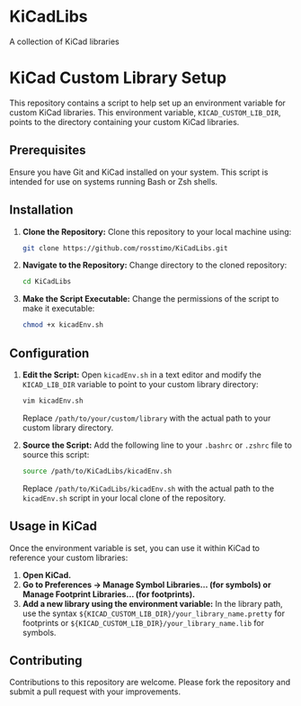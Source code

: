 # KiCadLibs
A collection of KiCad libraries

# KiCad Custom Library Setup

This repository contains a script to help set up an environment variable for custom KiCad libraries. This environment variable, `KICAD_CUSTOM_LIB_DIR`, points to the directory containing your custom KiCad libraries.

## Prerequisites

Ensure you have Git and KiCad installed on your system. This script is intended for use on systems running Bash or Zsh shells.

## Installation

1. **Clone the Repository:**
   Clone this repository to your local machine using:
   ```bash
   git clone https://github.com/rosstimo/KiCadLibs.git
   ```

2. **Navigate to the Repository:**
   Change directory to the cloned repository:
   ```bash
   cd KiCadLibs
   ```

3. **Make the Script Executable:**
   Change the permissions of the script to make it executable:
   ```bash
   chmod +x kicadEnv.sh
   ```

## Configuration

1. **Edit the Script:**
   Open `kicadEnv.sh` in a text editor and modify the `KICAD_LIB_DIR` variable to point to your custom library directory:
   ```bash
   vim kicadEnv.sh
   ```
   Replace `/path/to/your/custom/library` with the actual path to your custom library directory.

2. **Source the Script:**
   Add the following line to your `.bashrc` or `.zshrc` file to source this script:
   ```bash
   source /path/to/KiCadLibs/kicadEnv.sh
   ```
   Replace `/path/to/KiCadLibs/kicadEnv.sh` with the actual path to the `kicadEnv.sh` script in your local clone of the repository.

## Usage in KiCad

Once the environment variable is set, you can use it within KiCad to reference your custom libraries:

1. **Open KiCad.**
2. **Go to Preferences → Manage Symbol Libraries… (for symbols) or Manage Footprint Libraries… (for footprints).**
3. **Add a new library using the environment variable:**
   In the library path, use the syntax `${KICAD_CUSTOM_LIB_DIR}/your_library_name.pretty` for footprints or `${KICAD_CUSTOM_LIB_DIR}/your_library_name.lib` for symbols.

## Contributing

Contributions to this repository are welcome. Please fork the repository and submit a pull request with your improvements.

